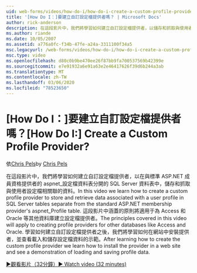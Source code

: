 ```yaml
---
uid: web-forms/videos/how-do-i/how-do-i-create-a-custom-profile-provider
title: '[How Do I：]要建立自訂設定檔提供者嗎？ | Microsoft Docs'
author: rick-anderson
description: 在這段影片中，我們將學習如何建立自訂設定檔提供者，以儲存和抓取與使用者設定檔相關聯的資料（位於與 t 不同的 SQL Server 資料表中）。
ms.author: riande
ms.date: 10/05/2007
ms.assetid: a776a0fc-f34b-47fe-a24a-3311100f34a5
msc.legacyurl: /web-forms/videos/how-do-i/how-do-i-create-a-custom-profile-provider
msc.type: video
ms.openlocfilehash: d80c0b9be470ee26f87bb9fa700537569b42399e
ms.sourcegitcommit: e7e91932a6e91a63e2e46417626f39d6b244a3ab
ms.translationtype: MT
ms.contentlocale: zh-TW
ms.lasthandoff: 03/06/2020
ms.locfileid: "78523650"
---
```

# <a name="how-do-i-create-a-custom-profile-provider"></a><span data-ttu-id="d1ac0-104">[How Do I：]要建立自訂設定檔提供者嗎？</span><span class="sxs-lookup"><span data-stu-id="d1ac0-104">[How Do I:] Create a Custom Profile Provider?</span></span>

<span data-ttu-id="d1ac0-105">依[Chris Pels](https://twitter.com/chrispels)</span><span class="sxs-lookup"><span data-stu-id="d1ac0-105">by [Chris Pels](https://twitter.com/chrispels)</span></span>

<span data-ttu-id="d1ac0-106">在這段影片中，我們將學習如何建立自訂設定檔提供者，以在與標準 ASP.NET 成員資格提供者的 aspnet\_設定檔資料表分開的 SQL Server 資料表中，儲存和抓取與使用者設定檔相關聯的資料。</span><span class="sxs-lookup"><span data-stu-id="d1ac0-106">In this video we learn how to create a custom profile provider to store and retrieve data associated with a user profile in SQL Server tables separate from the standard ASP.NET membership provider's aspnet\_Profile table.</span></span> <span data-ttu-id="d1ac0-107">這段影片中涵蓋的原則將適用于為 Access 和 Oracle 等其他資料庫建立設定檔提供者。</span><span class="sxs-lookup"><span data-stu-id="d1ac0-107">The principles covered in this video will apply to creating profile providers for other databases like Access and Oracle.</span></span> <span data-ttu-id="d1ac0-108">學習如何建立自訂設定檔提供者之後，我們將學習如何在網站中安裝提供者，並查看載入和儲存設定檔資料的示範。</span><span class="sxs-lookup"><span data-stu-id="d1ac0-108">After learning how to create the custom profile provider we learn how to install the provider in a web site and see a demonstration of loading and saving profile data.</span></span>

[<span data-ttu-id="d1ac0-109">&#9654;觀看影片（32分鐘）</span><span class="sxs-lookup"><span data-stu-id="d1ac0-109">&#9654; Watch video (32 minutes)</span></span>](https://channel9.msdn.com/Blogs/ASP-NET-Site-Videos/how-do-i-create-a-custom-profile-provider)

